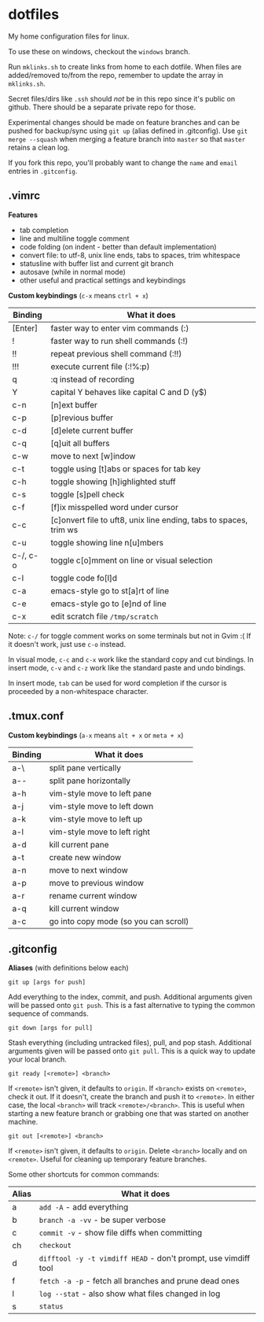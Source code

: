 dotfiles
========

My home configuration files for linux.

To use these on windows, checkout the `windows` branch.

Run `mklinks.sh` to create links from home to each dotfile.
When files are added/removed to/from the repo, remember to update the array
in `mklinks.sh`.

Secret files/dirs like `.ssh` should *not* be in this repo since it's public on
github. There should be a separate private repo for those.

Experimental changes should be made on feature branches and can be pushed for
backup/sync using `git up` (alias defined in .gitconfig).
Use `git merge --squash` when merging a feature branch into `master` so that
`master` retains a clean log.

If you fork this repo, you'll probably want to change the `name` and `email`
entries in `.gitconfig`.


.vimrc
------
**Features**

* tab completion
* line and multiline toggle comment
* code folding (on indent - better than default implementation)
* convert file: to utf-8, unix line ends, tabs to spaces, trim whitespace
* statusline with buffer list and current git branch
* autosave (while in normal mode)
* other useful and practical settings and keybindings

**Custom keybindings** (`c-x` means `ctrl + x`)

Binding   | What it does
----------|----------------------------------------
[Enter]   | faster way to enter vim commands (:)
!         | faster way to run shell commands (:!)
!!        | repeat previous shell command (:!!)
!!!       | execute current file (:!%:p)
q         | :q instead of recording
Y         | capital Y behaves like capital C and D (y$)
c-n       | [n]ext buffer
c-p       | [p]revious buffer
c-d       | [d]elete current buffer
c-q       | [q]uit all buffers
c-w       | move to next [w]indow
c-t       | toggle using [t]abs or spaces for tab key
c-h       | toggle showing [h]ighlighted stuff
c-s       | toggle [s]pell check
c-f       | [f]ix misspelled word under cursor
c-c       | [c]onvert file to uft8, unix line ending, tabs to spaces, trim ws
c-u       | toggle showing line n[u]mbers
c-/, c-o  | toggle c[o]mment on line or visual selection
c-l       | toggle code fo[l]d
c-a       | emacs-style go to st[a]rt of line
c-e       | emacs-style go to [e]nd of line
c-x       | edit scratch file `/tmp/scratch`

Note: `c-/` for toggle comment works on some terminals but not in Gvim :(
If it doesn't work, just use `c-o` instead.

In visual mode, `c-c` and `c-x` work like the standard copy and cut bindings.
In insert mode, `c-v` and `c-z` work like the standard paste and undo bindings.

In insert mode, `tab` can be used for word completion if the cursor is
proceeded by a non-whitespace character.


.tmux.conf
----------
**Custom keybindings** (`a-x` means `alt + x` or `meta + x`)

Binding | What it does
--------|----------------------------
a-\     | split pane vertically
a--     | split pane horizontally
a-h     | vim-style move to left pane
a-j     | vim-style move to left down
a-k     | vim-style move to left up
a-l     | vim-style move to left right
a-d     | kill current pane
a-t     | create new window
a-n     | move to next window
a-p     | move to previous window
a-r     | rename current window
a-q     | kill current window
a-c     | go into copy mode (so you can scroll)


.gitconfig
----------
**Aliases** (with definitions below each)

    git up [args for push]

Add everything to the index, commit, and push.
Additional arguments given will be passed onto `git push`.
This is a fast alternative to typing the common sequence of commands.

    git down [args for pull]

Stash everything (including untracked files), pull, and pop stash.
Additional arguments given will be passed onto `git pull`.
This is a quick way to update your local branch.

    git ready [<remote>] <branch>

If `<remote>` isn't given, it defaults to `origin`.
If `<branch>` exists on `<remote>`, check it out.
If it doesn't, create the branch and push it to `<remote>`.
In either case, the local `<branch>` will track `<remote>/<branch>`.
This is useful when starting a new feature branch or grabbing one that was
started on another machine.

    git out [<remote>] <branch>

If `<remote>` isn't given, it defaults to `origin`.
Delete `<branch>` locally and on `<remote>`.
Useful for cleaning up temporary feature branches.

Some other shortcuts for common commands:

Alias | What it does
------|------------------
a     | `add -A`                      - add everything
b     | `branch -a -vv`               - be super verbose
c     | `commit -v`                   - show file diffs when committing
ch    | `checkout`
d     | `difftool -y -t vimdiff HEAD` - don't prompt, use vimdiff tool
f     | `fetch -a -p`                 - fetch all branches and prune dead ones
l     | `log --stat`                  - also show what files changed in log
s     | `status`
